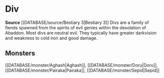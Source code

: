 ﻿---
id: '351'
name: Div
rarity: Common
rus_type_level: null
source: '[[DATABASE/source/Bestiary 3|Bestiary 3]]'
trait:
- Div
type: Trait

---
# Div

**Source** [[DATABASE/source/Bestiary 3|Bestiary 3]]
Divs are a family of fiends spawned from the spirits of evil genies within the desolation of Abaddon. Most divs are neutral evil. They typically have greater darkvision and weakness to cold iron and good damage.

## Monsters

[[DATABASE/monster/Aghash|Aghash]], [[DATABASE/monster/Doru|Doru]], [[DATABASE/monster/Pairaka|Pairaka]], [[DATABASE/monster/Sepid|Sepid]]